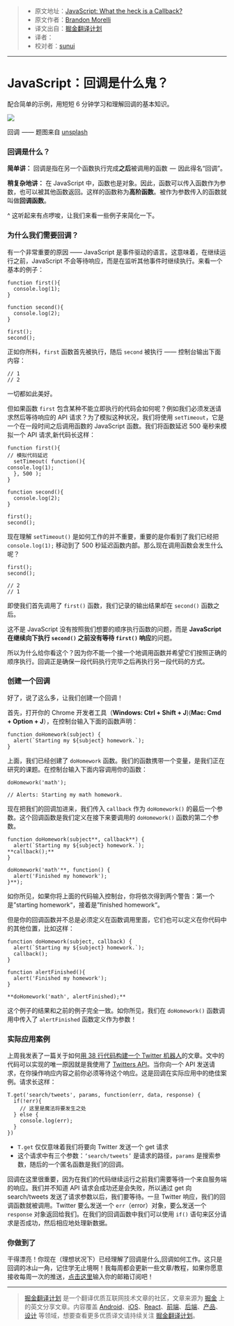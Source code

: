 > * 原文地址：[JavaScript: What the heck is a Callback?](https://codeburst.io/javascript-what-the-heck-is-a-callback-aba4da2deced)
> * 原文作者：[Brandon Morelli](https://codeburst.io/@bmorelli25)
> * 译文出自：[掘金翻译计划](https://github.com/xitu/gold-miner)
> * 译者：
> * 校对者：[sunui](https://github.com/sunui)

---

# JavaScript：回调是什么鬼？

配合简单的示例，用短短 6 分钟学习和理解回调的基本知识。

![](https://cdn-images-1.medium.com/max/1000/1*pWGJIKats-zuumA3RQNEWQ.jpeg)

回调  —— 题图来自 [unsplash](https://unsplash.com/search/call?photo=qXn5L9BqRbE)

### 回调是什么？

**简单讲：** 回调是指在另一个函数执行完成**之后**被调用的函数  —  因此得名“回调”。

**稍复杂地讲：** 在 JavaScript 中，函数也是对象。因此，函数可以传入函数作为参数，也可以被其他函数返回。这样的函数称为**高阶函数**。被作为参数传入的函数就叫做**回调函数**。


^ 这听起来有点啰唆，让我们来看一些例子来简化一下。

### 为什么我们需要回调？

有一个非常重要的原因 —— JavaScript 是事件驱动的语言。这意味着，在继续运行之前，JavaScript 不会等待响应，而是在监听其他事件时继续执行。来看一个基本的例子：

    function first(){
      console.log(1);
    }

    function second(){
      console.log(2);
    }

    first();
    second();

正如你所料，`first` 函数首先被执行，随后 `second` 被执行 —— 控制台输出下面内容：

    // 1
    // 2

一切都如此美好。

但如果函数 `first` 包含某种不能立即执行的代码会如何呢？例如我们必须发送请求然后等待响应的 API 请求？为了模拟这种状况，我们将使用 `setTimeout`，它是一个在一段时间之后调用函数的 JavaScript 函数。我们将函数延迟 500 毫秒来模拟一个 API 请求,新代码长这样：

    function first(){
    // 模拟代码延迟
      setTimeout( function(){
    console.log(1);
      }, 500 );
    }

    function second(){
      console.log(2);
    }

    first();
    second();

现在理解 `setTimeout()` 是如何工作的并不重要，重要的是你看到了我们已经把 `console.log(1);` 移动到了 500 秒延迟函数内部。那么现在调用函数会发生什么呢？

    first();
    second();

    // 2
    // 1

即使我们首先调用了 `first()` 函数，我们记录的输出结果却在 `second()` 函数之后。

这不是 JavaScript 没有按照我们想要的顺序执行函数的问题，而是 **JavaScript 在继续向下执行 `second()` 之前没有等待 `first()` 响应**的问题。

所以为什么给你看这个？因为你不能一个接一个地调用函数并希望它们按照正确的顺序执行。回调正是确保一段代码执行完毕之后再执行另一段代码的方式。

### 创建一个回调

好了，说了这么多，让我们创建一个回调！

首先，打开你的 Chrome 开发者工具（**Windows: Ctrl + Shift + J**)(**Mac: Cmd + Option + J**），在控制台输入下面的函数声明：

    function doHomework(subject) {
      alert(`Starting my ${subject} homework.`);
    }

上面，我们已经创建了 `doHomework` 函数。我们的函数携带一个变量，是我们正在研究的课题。在控制台输入下面内容调用你的函数：

    doHomework('math');

    // Alerts: Starting my math homework.

现在把我们的回调加进来，我们传入 `callback` 作为 `doHomework()` 的最后一个参数。这个回调函数是我们定义在接下来要调用的 `doHomework()` 函数的第二个参数。

    function doHomework(subject**, callback**) {
      alert(`Starting my ${subject} homework.`);
    **callback();**
    }

    doHomework('math'**, function() {
      alert('Finished my homework');
    }**);

如你所见，如果你将上面的代码输入控制台，你将依次得到两个警告：第一个是”starting homework“，接着是”finished homework“。

但是你的回调函数并不总是必须定义在函数调用里面，它们也可以定义在你代码中的其他位置，比如这样：

    function doHomework(subject, callback) {
      alert(`Starting my ${subject} homework.`);
      callback();
    }

    function alertFinished(){
      alert('Finished my homework');
    }

    **doHomework('math', alertFinished);**

这个例子的结果和之前的例子完全一致。如你所见，我们在 `doHomework()` 函数调用中传入了 `alertFinished` 函数定义作为参数！

### 实际应用案例

上周我发表了一篇关于如何[用 38 行代码构建一个 Twitter 机器人](https://hackernoon.com/build-a-simple-twitter-bot-with-node-js-in-just-38-lines-of-code-ed92db9eb078)的文章。文中的代码可以实现的唯一原因就是我使用了 [Twitters API](https://dev.twitter.com/rest/public)。当你向一个 API 发送请求，在你操作响应内容之前你必须等待这个响应。这是回调在实际应用中的绝佳案例。请求长这样：

    T.get('search/tweets', params, function(err, data, response) {
      if(!err){
        // 这里是魔法将要发生之处
      } else {
        console.log(err);
      }
    })

- `T.get` 仅仅意味着我们将要向 Twitter 发送一个 get 请求
- 这个请求中有三个参数：`‘search/tweets’` 是请求的路径，`params` 是搜索参数，随后的一个匿名函数是我们的回调。

回调在这里很重要，因为在我们的代码继续运行之前我们需要等待一个来自服务端的响应。我们并不知道 API 请求会成功还是会失败，所以通过 get 向 search/tweets 发送了请求参数以后，我们要等待。一旦 Twitter 响应，我们的回调函数就被调用。Twitter 要么发送一个 `err`（error）对象，要么发送一个 `response` 对象返回给我们。在我们的回调函数中我们可以使用 `if()` 语句来区分请求是否成功，然后相应地处理新数据。

### 你做到了

干得漂亮！你现在（理想状况下）已经理解了回调是什么,回调如何工作。这只是回调的冰山一角，记住学无止境啊！我每周都会更新一些文章/教程，如果你愿意接收每周一次的推送，[点击这里](https://docs.google.com/forms/d/e/1FAIpQLSeQYYmBCBfJF9MXFmRJ7hnwyXvMwyCtHC5wxVDh5Cq--VT6Fg/viewform)输入你的邮箱订阅吧！

---

> [掘金翻译计划](https://github.com/xitu/gold-miner) 是一个翻译优质互联网技术文章的社区，文章来源为 [掘金](https://juejin.im) 上的英文分享文章。内容覆盖 [Android](https://github.com/xitu/gold-miner#android)、[iOS](https://github.com/xitu/gold-miner#ios)、[React](https://github.com/xitu/gold-miner#react)、[前端](https://github.com/xitu/gold-miner#前端)、[后端](https://github.com/xitu/gold-miner#后端)、[产品](https://github.com/xitu/gold-miner#产品)、[设计](https://github.com/xitu/gold-miner#设计) 等领域，想要查看更多优质译文请持续关注 [掘金翻译计划](https://github.com/xitu/gold-miner)。
